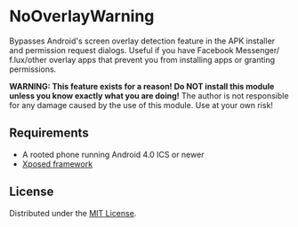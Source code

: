 # NoOverlayWarning

Bypasses Android's screen overlay detection feature in the APK installer
and permission request dialogs. Useful if you have Facebook Messenger/
f.lux/other overlay apps that prevent you from installing apps or granting
permissions.

**WARNING: This feature exists for a reason! Do NOT install this
module unless you know exactly what you are doing!** The author
is not responsible for any damage caused by the use of this module.
Use at your own risk!

## Requirements

- A rooted phone running Android 4.0 ICS or newer
- [Xposed framework](http://forum.xda-developers.com/xposed)

## License

Distributed under the [MIT License](http://opensource.org/licenses/MIT).
